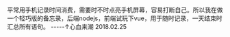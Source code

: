 平常用手机记录时间消费，需要时不时点亮手机屏幕，容易打断自己。所以我在做一个轻巧版的备忘录，后端nodejs，前端试玩下vue，用于随时记录，一天结束时汇总所有语句。
-----↑心血来潮 2018.02.25